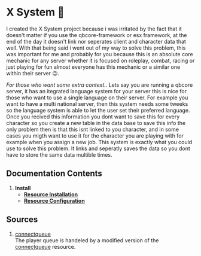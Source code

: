 # X System 🧠
I created the X System project because i was irritated by the fact that it doesn't matter if you use the qbcore-framework or esx framework, at the end of the day it doesn't link nor seperates client and character data that well. With that being said i went out of my way to solve this problem, this was important for me and probably for you because this is an absolute core mechanic for any server whether it is focused on roleplay, combat, racing or just playing for fun almost everyone has this mechanic or a similar one within their server 😉.

*For those who want some extra context..*
Lets say you are running a qbcore server, it has an itegrated language system for your server this is nice for those who want to use a single language on their server. For example you want to have a multi national server, then this system needs some tweeks so the language system is able to let the user set their preferred language. Once you recived this information you dont want to save this for every character so you create a new table in the data base to save this info the only problem then is that this isnt linked to you character, and in some cases you migth want to use it for the character you are playing with for example when you assign a new job. This system is exactly what you could use to solve this problem. It links and seperatly saves the data so you dont have to store the same data multible times.

## Documentation Contents
1. **Install**
   - [**Resource Installation**](https://github.com/5m1Ly/Tool-Box/blob/master/docs/install/install.md)
   - [**Resource Configuration**](https://github.com/5m1Ly/Tool-Box/blob/master/docs/install/configure.md)

## Sources
1. [connectqueue](https://github.com/Nick78111/ConnectQueue)<br>
  The player queue is handeled by a modified version of the [connectqueue](https://github.com/Nick78111/ConnectQueue) resource.